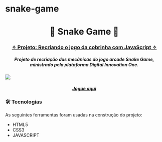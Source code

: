 # snake-game
<h1 align="center">🐍 Snake Game 🐍</h1>

<h3 align="center">
    <a href="https://web.digitalinnovation.one/project/recriando-o-jogo-da-cobrinha-com-javascript/learning/bfcd37b9-4ccf-40fb-b0ea-c2d865414a19?back=/track/html-web-developer"> ✧ Projeto: Recriando o jogo da cobrinha com JavaScript ✧</a>
</h3>
   

<h5 align="center">Projeto de recriação das mecânicas do jogo arcade Snake Game, ministrado pela plataforma Digital Innovation One.</h3>


<img src="https://i.postimg.cc/FHZBrtFs/snake-game.png"/>

<h5 align="center">
    <a href="https://carlasama.github.io/snake-game/">Jogue aqui</a>
</h5>


### 🛠 Tecnologias

As seguintes ferramentas foram usadas na construção do projeto: 
* HTML5
* CSS3
* JAVASCRIPT
